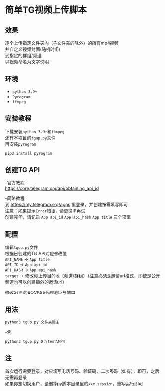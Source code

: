 # 简单TG视频上传脚本


## 效果
逐个上传指定文件夹内（子文件夹的除外）的所有mp4视频  
并自定义视频封面(随机时间)  
到指定的群组/频道  
以视频命名为文字说明  


## 环境
- `python 3.9+`
- `Pyrogram`
- `ffmpeg`

## 安装教程
下载安装`python 3.9+`和`ffmpeg`   
还有本项目的`tgup.py`文件  
再安装`pyrogram`
```
pip3 install pyrogram
```


## 创建TG API
-官方教程  
https://core.telegram.org/api/obtaining_api_id  
  
-简略教程  
到 https://my.telegram.org/apps 里登录，并创建按需填写即可  
注意：如果提示`Error`错误，请更换IP再试  
创建完毕，请记录 `App api_id` `App api_hash` `App title` 三个项值  


## 配置
编辑`tgup.py`文件  
根据已创建的TG API对应修改值  
`API_NAME` → `App title`  
`API_ID` → `App api_id`  
`API_HASH` → `App api_hash`  
`target` → 修改你上传目的地（频道/群组）（注意必须是邀请url格式，即使是公开频道也可以创建额外的邀请url）
  
修改`24行` 的SOCKS5代理地址与端口  

## 用法
```
python3 tgup.py 文件夹路径
```
-例
```
python3 tgup.py D:\test\MP4
```

## 注  
首次运行需要登录，对应填写电话号码、验证码、二次密码（如有），即可，之后无需再登录  
如果你想切换用户，请删掉py脚本目录里的`xxx.session`，重写运行即可
